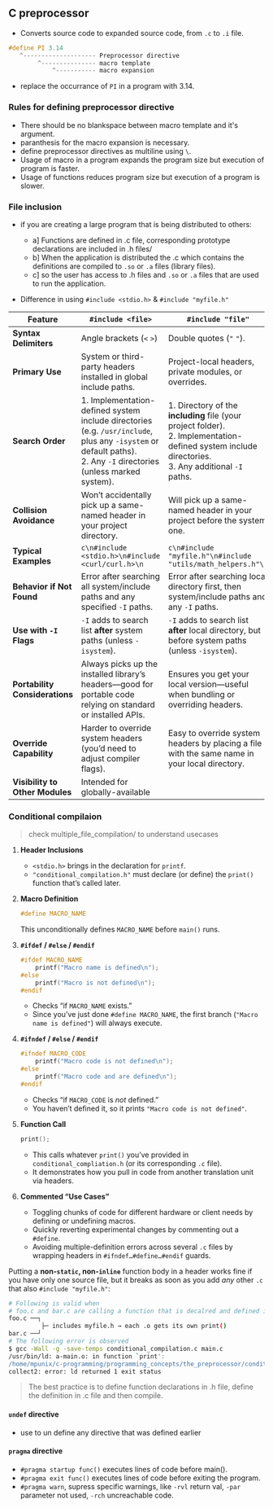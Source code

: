 ## C preprocessor

- Converts source code to expanded source code, from `.c` to `.i` file.
```c
#define PI 3.14
   ^-------------------- Preprocessor directive
        ^--------------- macro template
            ^----------- macro expansion
```
- replace the occurrance of `PI` in a program with 3.14.

### Rules for defining preprocessor directive
- There should be no blankspace between macro template and it's argument.
- paranthesis for the macro expansion is necessary.
- define preprocessor directives as multiline using `\`.
- Usage of macro in a program expands the program size but execution of program is faster.
- Usage of functions reduces program size but execution of a program is slower.

### File inclusion
- if you are creating a large program that is being distributed to others:
   - a] Functions are defined in .c file, corresponding prototype declarations are included in .h files/
   - b] When the application is distributed the .c which contains the definitions are compiled to `.so` or `.a` files (library files).
   - c] so the user has access to .h files and `.so` or `.a` files that are used to run the application.

- Difference in using `#include <stdio.h>` & `#include "myfile.h"`

| Feature                         | `#include <file>`                                                                                                                                                    | `#include "file"`                                                                                                                                       |
| ------------------------------- | -------------------------------------------------------------------------------------------------------------------------------------------------------------------- | ------------------------------------------------------------------------------------------------------------------------------------------------------- |
| **Syntax Delimiters**           | Angle brackets (`<` `>`)                                                                                                                                             | Double quotes (`"` `"`).                                                                                                                                |
| **Primary Use**                 | System or third-party headers installed in global include paths.                                                                                                     | Project-local headers, private modules, or overrides.                                                                                                   |
| **Search Order**                | 1. Implementation-defined system include directories (e.g. `/usr/include`, plus any `-isystem` or default paths).<br>2. Any `-I` directories (unless marked system). | 1. Directory of the **including** file (your project folder).<br>2. Implementation-defined system include directories.<br>3. Any additional `-I` paths. |
| **Collision Avoidance**         | Won’t accidentally pick up a same-named header in your project directory.                                                                                            | Will pick up a same-named header in your project before the system one.                                                                                 |
| **Typical Examples**            | `c\n#include <stdio.h>\n#include <curl/curl.h>\n`                                                                                                                    | `c\n#include "myfile.h"\n#include "utils/math_helpers.h"\n`                                                                                             |
| **Behavior if Not Found**       | Error after searching all system/include paths and any specified `-I` paths.                                                                                         | Error after searching local directory first, then system/include paths and any `-I` paths.                                                              |
| **Use with `-I` Flags**         | `-I` adds to search list **after** system paths (unless `-isystem`).                                                                                                 | `-I` adds to search list **after** local directory, but before system paths (unless `-isystem`).                                                        |
| **Portability Considerations**  | Always picks up the installed library’s headers—good for portable code relying on standard or installed APIs.                                                        | Ensures you get your local version—useful when bundling or overriding headers.                                                                          |
| **Override Capability**         | Harder to override system headers (you’d need to adjust compiler flags).                                                                                             | Easy to override system headers by placing a file with the same name in your local directory.                                                           |
| **Visibility to Other Modules** | Intended for globally-available 

### Conditional compilaion

>check multiple_file_compilation/ to understand usecases

1. **Header Inclusions**

   * `<stdio.h>` brings in the declaration for `printf`.
   * `"conditional_compilation.h"` must declare (or define) the `print()` function that’s called later.

2. **Macro Definition**

   ```c
   #define MACRO_NAME
   ```

   This unconditionally defines `MACRO_NAME` before `main()` runs.

3. **`#ifdef` / `#else` / `#endif`**

   ```c
   #ifdef MACRO_NAME
       printf("Macro name is defined\n");
   #else
       printf("Macro is not defined\n");
   #endif
   ```

   * Checks “if `MACRO_NAME` exists.”
   * Since you’ve just done `#define MACRO_NAME`, the first branch (`"Macro name is defined"`) will always execute.

4. **`#ifndef` / `#else` / `#endif`**

   ```c
   #ifndef MACRO_CODE
       printf("Macro code is not defined\n");
   #else
       printf("Macro code and are defined\n");
   #endif
   ```

   * Checks “if `MACRO_CODE` is *not* defined.”
   * You haven’t defined it, so it prints `"Macro code is not defined"`.

5. **Function Call**

   ```c
   print();
   ```

   * This calls whatever `print()` you’ve provided in `conditional_compliation.h` (or its corresponding `.c` file).
   * It demonstrates how you pull in code from another translation unit via headers.

6. **Commented “Use Cases”**

   * Toggling chunks of code for different hardware or client needs by defining or undefining macros.
   * Quickly reverting experimental changes by commenting out a `#define`.
   * Avoiding multiple-definition errors across several `.c` files by wrapping headers in `#ifndef…#define…#endif` guards.

Putting a **non‑`static`, non‑`inline`** function body in a header works fine if you have only one source file, but it breaks as soon as you add *any* other `.c` that also `#include "myfile.h"`:

```bash
# Following is valid when
# foo.c and bar.c are calling a function that is decalred and defined in myfile.h
foo.c ──┐
         ├─ includes myfile.h → each .o gets its own print()
bar.c ──┘
# The following error is observed
$ gcc -Wall -g -save-temps conditional_compilation.c main.c
/usr/bin/ld: a-main.o: in function `print':
/home/mpunix/c-programming/programming_concepts/the_preprocessor/conditional_compliation.h:6: multiple definition of `print'; a-conditional_compilation.o:/home/mpunix/c-programming/programming_concepts/the_preprocessor/conditional_compliation.h:6: first defined here
collect2: error: ld returned 1 exit status
```
>The best practice is to define function declarations in .h file, define the definition in .c file and then compile.

#### `undef` directive

- use to un define any directive that was defined earlier

#### `pragma` directive
- `#pragma startup func()` executes lines of code before main().
- `#pragma exit func()` executes lines of code before exiting the program.
- `#pragma warn`, supress specific warnings, like `-rvl` return val, `-par` parameter not used, `-rch` uncreachable code.
